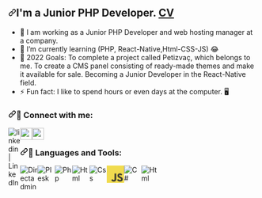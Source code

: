 <img align="right" alt="GIF" src="https://github.com/abhisheknaiidu/abhisheknaiidu/raw/master/code.gif?raw=true" width="500" height="320" style="max-width: 100%;" data-target="animated-image.originalImage" hidden="">

<h2 dir="auto"><a id="user-content-im-a-junior-php-developer" class="anchor" aria-hidden="true" href="#"><svg class="octicon octicon-link" viewBox="0 0 16 16" version="1.1" width="16" height="16" aria-hidden="true"><path fill-rule="evenodd" d="M7.775 3.275a.75.75 0 001.06 1.06l1.25-1.25a2 2 0 112.83 2.83l-2.5 2.5a2 2 0 01-2.83 0 .75.75 0 00-1.06 1.06 3.5 3.5 0 004.95 0l2.5-2.5a3.5 3.5 0 00-4.95-4.95l-1.25 1.25zm-4.69 9.64a2 2 0 010-2.83l2.5-2.5a2 2 0 012.83 0 .75.75 0 001.06-1.06 3.5 3.5 0 00-4.95 0l-2.5 2.5a3.5 3.5 0 004.95 4.95l1.25-1.25a.75.75 0 00-1.06-1.06l-1.25 1.25a2 2 0 01-2.83 0z"></path></svg></a>I'm a Junior PHP Developer. <a href="https://www.kariyer.net/ozgecmis/ugurisik80" target="_blank">CV</a></h2>

<ul dir="auto">
<li><g-emoji class="g-emoji" alias="telescope" fallback-src="https://github.githubassets.com/images/icons/emoji/unicode/1f52d.png">🔭</g-emoji> I am working as a Junior PHP Developer and web hosting manager at a company.</li>
<li><g-emoji class="g-emoji" alias="seedling" fallback-src="https://github.githubassets.com/images/icons/emoji/unicode/1f331.png">🌱</g-emoji> I’m currently learning (PHP, React-Native,Html-CSS-JS) <g-emoji class="g-emoji" alias="joy" fallback-src="https://github.githubassets.com/images/icons/emoji/unicode/1f602.png">😂</g-emoji></li>
<li><g-emoji class="g-emoji" alias="goal_net" fallback-src="https://github.githubassets.com/images/icons/emoji/unicode/1f945.png">🥅</g-emoji> 2022 Goals: To complete a project called Petizvaç, which belongs to me. To create a CMS panel consisting of ready-made themes and make it available for sale.  Becoming a Junior Developer in the React-Native field.</li>
<li><g-emoji class="g-emoji" alias="zap" fallback-src="https://github.githubassets.com/images/icons/emoji/unicode/26a1.png">⚡</g-emoji> Fun fact:  I like to spend hours or even days at the computer. <g-emoji class="g-emoji" alias="desktop_computer" fallback-src="https://github.githubassets.com/images/icons/emoji/unicode/1f5a5.png">🖥️</g-emoji></li>
</ul>

<h3 dir="auto"><a id="user-content--connect-with-me" class="anchor" aria-hidden="true" href="#-connect-with-me"><svg class="octicon octicon-link" viewBox="0 0 16 16" version="1.1" width="16" height="16" aria-hidden="true"><path fill-rule="evenodd" d="M7.775 3.275a.75.75 0 001.06 1.06l1.25-1.25a2 2 0 112.83 2.83l-2.5 2.5a2 2 0 01-2.83 0 .75.75 0 00-1.06 1.06 3.5 3.5 0 004.95 0l2.5-2.5a3.5 3.5 0 00-4.95-4.95l-1.25 1.25zm-4.69 9.64a2 2 0 010-2.83l2.5-2.5a2 2 0 012.83 0 .75.75 0 001.06-1.06 3.5 3.5 0 00-4.95 0l-2.5 2.5a3.5 3.5 0 004.95 4.95l1.25-1.25a.75.75 0 00-1.06-1.06l-1.25 1.25a2 2 0 01-2.83 0z"></path></svg></a><g-emoji class="g-emoji" alias="envelope_with_arrow" fallback-src="https://github.githubassets.com/images/icons/emoji/unicode/1f4e9.png">📩</g-emoji> Connect with me:</h3>

<p dir="auto"><a href="https://www.linkedin.com/in/ugurisik80/" rel="nofollow"><img align="left" alt="linkedin | LinkedIn" width="24px" src="https://raw.githubusercontent.com/peterthehan/peterthehan/master/assets/linkedin.svg" style="max-width: 100%;"></a>
<a href="https://www.instagram.com/_ugurisik" rel="nofollow"><img align="left" height="24" width="24" src="https://camo.githubusercontent.com/bb47904f4dd6e325325113cac0eed56419fea25e49a7072976a55ca43fd7be50/68747470733a2f2f63646e2e6a7364656c6976722e6e65742f6e706d2f73696d706c652d69636f6e734076342f69636f6e732f696e7374616772616d2e737667" data-canonical-src="https://cdn.jsdelivr.net/npm/simple-icons@v4/icons/instagram.svg" style="max-width: 100%;"></a>
<a href="mailto:peniaugur80@gmail.com"><img align="left" height="24" width="24" src="https://camo.githubusercontent.com/b536889f217bad81df6b1f92ca522d6bf6016a497de226eb4a965ec00ef90ee3/68747470733a2f2f63646e2e6a7364656c6976722e6e65742f6e706d2f73696d706c652d69636f6e734076342f69636f6e732f676d61696c2e737667" data-canonical-src="https://cdn.jsdelivr.net/npm/simple-icons@v4/icons/gmail.svg" style="max-width: 100%;"></a></p>
<br>
<h3 dir="auto"><a id="user-content--languages-and-tools" class="anchor" aria-hidden="true" href="#-languages-and-tools"><svg class="octicon octicon-link" viewBox="0 0 16 16" version="1.1" width="16" height="16" aria-hidden="true"><path fill-rule="evenodd" d="M7.775 3.275a.75.75 0 001.06 1.06l1.25-1.25a2 2 0 112.83 2.83l-2.5 2.5a2 2 0 01-2.83 0 .75.75 0 00-1.06 1.06 3.5 3.5 0 004.95 0l2.5-2.5a3.5 3.5 0 00-4.95-4.95l-1.25 1.25zm-4.69 9.64a2 2 0 010-2.83l2.5-2.5a2 2 0 012.83 0 .75.75 0 001.06-1.06 3.5 3.5 0 00-4.95 0l-2.5 2.5a3.5 3.5 0 004.95 4.95l1.25-1.25a.75.75 0 00-1.06-1.06l-1.25 1.25a2 2 0 01-2.83 0z"></path></svg></a><g-emoji class="g-emoji" alias="wrench" fallback-src="https://github.githubassets.com/images/icons/emoji/unicode/1f527.png">🔧</g-emoji> Languages and Tools:</h3>

<p dir="auto"><a href="https://www.directadmin.com/" rel="nofollow"><img align="left" alt="Directadmin" width="35px" src="https://camo.githubusercontent.com/83049cde203aa7d684e8d067f5ada76dc290c60f6c7da63bc48be88416a5e1ed/68747470733a2f2f7777772e64697265637461646d696e2e636f6d2f696d672f6c6f676f2f73796d626f6c5f64697265637461646d696e2e737667" data-canonical-src="https://www.directadmin.com/img/logo/symbol_directadmin.svg" style="max-width: 100%;"></a>
<a href="https://www.plesk.com/" rel="nofollow"><img align="left" alt="Plesk" width="35px" src="https://camo.githubusercontent.com/da1c628e69da8970942b55277918a3ca282fb98f0b70d02b55be550d6c4e2c42/68747470733a2f2f7363646e312e706c65736b2e636f6d2f77702d636f6e74656e742f75706c6f6164732f323031372f30352f32343136303435312f706c65736b5f6c6f676f5f7072696d6172795f706f7369746976655f2e6a7067" data-canonical-src="https://scdn1.plesk.com/wp-content/uploads/2017/05/24160451/plesk_logo_primary_positive_.jpg" style="max-width: 100%;"></a>
<a href="#"><img align="left" alt="Php" width="35px" src="https://camo.githubusercontent.com/a04b39765afd9ee213e4a36582ffced02263a307f034c07786ecdcd7b8886e26/68747470733a2f2f7777772e7068702e6e65742f2f696d616765732f6c6f676f732f6e65772d7068702d6c6f676f2e737667" data-canonical-src="https://www.php.net//images/logos/new-php-logo.svg" style="max-width: 100%;"></a>
<a href="#"><img align="left" alt="Html" width="35px" src="https://camo.githubusercontent.com/6fd56e4a9e9ec702a3ab7aacc83f6bd275a954004d5bee27d4b60a1e372af19c/68747470733a2f2f63646e2d69636f6e732d706e672e666c617469636f6e2e636f6d2f3531322f3134332f3134333635352e706e67" data-canonical-src="https://cdn-icons-png.flaticon.com/512/143/143655.png" style="max-width: 100%;"></a>
<a href="#"><img align="left" alt="Css" width="35px" src="https://camo.githubusercontent.com/6f1d896ba1ee3d3afb2a5b5858266ff62edd21fbbc87a15a3d8a76470ff1d299/68747470733a2f2f75706c6f61642e77696b696d656469612e6f72672f77696b6970656469612f636f6d6d6f6e732f7468756d622f642f64352f435353335f6c6f676f5f616e645f776f72646d61726b2e7376672f33363370782d435353335f6c6f676f5f616e645f776f72646d61726b2e7376672e706e673f3230313630353330313735363439" data-canonical-src="https://upload.wikimedia.org/wikipedia/commons/thumb/d/d5/CSS3_logo_and_wordmark.svg/363px-CSS3_logo_and_wordmark.svg.png?20160530175649" style="max-width: 100%;"></a>
<a href="#"><img align="left" alt="Javascript" width="35px" src="https://raw.githubusercontent.com/github/explore/cebd63002168a05a6a642f309227eefeccd92950/topics/javascript/javascript.png" style="max-width: 100%;"></a>
<a href="#"><img align="left" alt="C#" width="35px" src="https://camo.githubusercontent.com/e5f1cbf59a8752f8a31ba28ea3b788daf4c188a84870865acfc16c5567bfd5ce/68747470733a2f2f7365656b6c6f676f2e636f6d2f696d616765732f432f632d73686172702d632d6c6f676f2d303246313737313442412d7365656b6c6f676f2e636f6d2e706e67" data-canonical-src="https://seeklogo.com/images/C/c-sharp-c-logo-02F17714BA-seeklogo.com.png" style="max-width: 100%;"></a>
<a href="#"><img align="left" alt="Html" width="35px" src="https://camo.githubusercontent.com/43398ed8f2caf3a341e80dd2f92ebe4ef8a54ba16e219b992c5936518a00b876/68747470733a2f2f7365656b6c6f676f2e636f6d2f696d616765732f532f73656c656e69756d2d6c6f676f2d413142353343454642302d7365656b6c6f676f2e636f6d2e706e67" data-canonical-src="https://seeklogo.com/images/S/selenium-logo-A1B53CEFB0-seeklogo.com.png" style="max-width: 100%;"></a></p>
<br><br>


  
  
